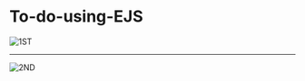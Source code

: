 # To-do-using-EJS

![1ST](https://user-images.githubusercontent.com/116213566/235335592-02511f88-cd91-452c-809b-beeb78f4e66b.png)

<hr>

![2ND](https://user-images.githubusercontent.com/116213566/235335611-7d49ca41-61f8-4ca7-b3d3-0c1e069dacca.png)
